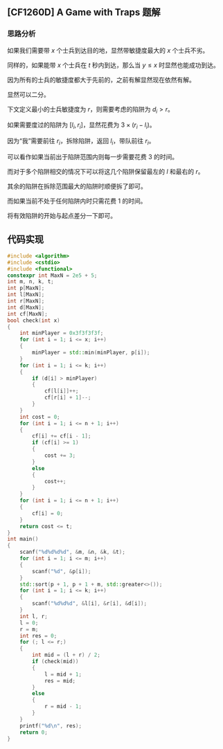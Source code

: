 ## [CF1260D] A Game with Traps 题解

### 思路分析

如果我们需要带 $x$ 个士兵到达目的地，显然带敏捷度最大的 $x$ 个士兵不劣。

同样的，如果能带 $x$ 个士兵在 $t$ 秒内到达，那么当 $y \le x$ 时显然也能成功到达。

因为所有的士兵的敏捷度都大于先前的，之前有解显然现在依然有解。

显然可以二分。

下文定义最小的士兵敏捷度为 $r$，则需要考虑的陷阱为 $d_i > r$。

如果需要度过的陷阱为 $[l_i, r_i]$，显然花费为 $3 \times (r_i - l_i)$。

因为“我”需要前往 $r_i$，拆除陷阱，返回 $l_i$，带队前往 $r_i$。

可以看作如果当前出于陷阱范围内则每一步需要花费 $3$ 的时间。

而对于多个陷阱相交的情况下可以将这几个陷阱保留最左的 $l$ 和最右的 $r$。

其余的陷阱在拆除范围最大的陷阱时顺便拆了即可。

而如果当前不处于任何陷阱内时只需花费 $1$ 的时间。

将有效陷阱的开始与起点差分一下即可。

## 代码实现

```cpp
#include <algorithm>
#include <cstdio>
#include <functional>
constexpr int MaxN = 2e5 + 5;
int m, n, k, t;
int p[MaxN];
int l[MaxN];
int r[MaxN];
int d[MaxN];
int cf[MaxN];
bool check(int x)
{
    int minPlayer = 0x3f3f3f3f;
    for (int i = 1; i <= x; i++)
    {
        minPlayer = std::min(minPlayer, p[i]);
    }
    for (int i = 1; i <= k; i++)
    {
        if (d[i] > minPlayer)
        {
            cf[l[i]]++;
            cf[r[i] + 1]--;
        }
    }
    int cost = 0;
    for (int i = 1; i <= n + 1; i++)
    {
        cf[i] += cf[i - 1];
        if (cf[i] >= 1)
        {
            cost += 3;
        }
        else
        {
            cost++;
        }
    }
    for (int i = 1; i <= n + 1; i++)
    {
        cf[i] = 0;
    }
    return cost <= t;
}
int main()
{
    scanf("%d%d%d%d", &m, &n, &k, &t);
    for (int i = 1; i <= m; i++)
    {
        scanf("%d", &p[i]);
    }
    std::sort(p + 1, p + 1 + m, std::greater<>());
    for (int i = 1; i <= k; i++)
    {
        scanf("%d%d%d", &l[i], &r[i], &d[i]);
    }
    int l, r;
    l = 0;
    r = m;
    int res = 0;
    for (; l <= r;)
    {
        int mid = (l + r) / 2;
        if (check(mid))
        {
            l = mid + 1;
            res = mid;
        }
        else
        {
            r = mid - 1;
        }
    }
    printf("%d\n", res);
    return 0;
}


```

